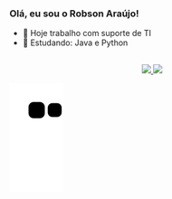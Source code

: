 ### Olá, eu sou o Robson Araújo!

- 🔭 Hoje trabalho com suporte de TI
- 🌱 Estudando: Java e Python
##

<div align="center">
  <a href="https://github.com/araujorobson">
  <img height="157em" src="https://github-readme-stats.vercel.app/api?username=araujorobson&show_icons=true&theme=gotham&include_all_commits=true&count_private=true"/>
  <img height="157em" src="https://github-readme-stats.vercel.app/api/top-langs/?username=araujorobson&layout=compact&langs_count=7&theme=gotham"/>
</div>

  


![Snake animation](https://github.com/araujorobson/araujorobson/blob/output/github-contribution-grid-snake.svg)



